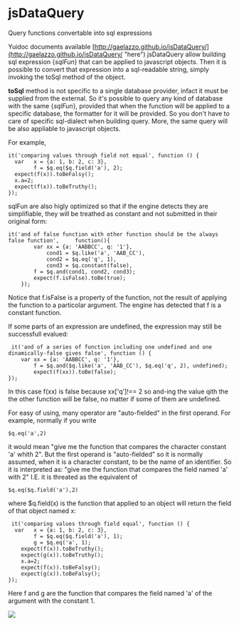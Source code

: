 # jsDataQuery
Query functions convertable into sql expressions

Yuidoc documents available [http://gaelazzo.github.io/jsDataQuery/](http://gaelazzo.github.io/jsDataQuery/ "here")
jsDataQuery allow building sql expression {*sqlFun*} that can be applied to javascript objects. Then it is possible to convert that expression into a sql-readable string, simply invoking the toSql method of the object.

**toSql** method is not specific to a single database provider, infact it must be supplied from the external.
So it's possible to query any kind of database with the same {*sqlFun*}, provided that when the function will be applied to a specific database, the formatter for it will be provided.
So you don't have to care of specific sql-dialect when building  query. More, the same query will be also appliable to javascript objects.

For example,

    it('comparing values through field not equal', function () {
      var 	x = {a: 1, b: 2, c: 3},
    		f = $q.eq($q.field('a'), 2);
      expect(f(x)).toBeFalsy();
      x.a=2;
      expect(f(x)).toBeTruthy();
    });
    

sqlFun are also higly optimized so that if the engine detects they are simplifiable, they will be treathed as constant and not submitted in their original form:

    it('and of false function with other function should be the always false function', 	function(){
      		var xx = {a: 'AABBCC', q: '1'},
    			cond1 = $q.like('a', 'AAB_CC'),
    			cond2 = $q.eq('q', 1),
    			cond3 = $q.constant(false),
    		f = $q.and(cond1, cond2, cond3);
      		expect(f.isFalse).toBe(true);
    	});
Notice that f.isFalse is a property of the function, not the result of applying the function to a particolar argument. The engine has detected that f is a constant function.    

If some parts of an expression are undefined, the expression may still be successfull evalued:

     it('and of a series of function including one undefined and one dinamically-false gives false', function () {
      	var xx = {a: 'AABBCC', q: '1'},
    		f = $q.and($q.like('a', 'AAB_CC'), $q.eq('q', 2), undefined);
      		expect(f(xx)).toBe(false);
    });

In this case f(xx) is false because xx['q']!== 2 so and-ing the value qith the the other function will be false, no matter if some of them are undefined.

For easy of using, many operator are "auto-fielded" in the first operand.
For example, normally if you write

`$q.eq('a',2)` 

it would mean "give me the function that compares the character constant 'a' whith 2".
But the first operand is "auto-fielded" so it is normally assumed, when it is a character constant, to be the name of an identifier. So it is interpreted as:
"give me the function that compares the field named 'a' with 2"
I.E. it is threated as the equivalent of

`$q.eq($q.field('a'),2)`

  
where $q.field(x) is the function that applied to an object will return the field of that object named x:

     it('comparing values through field equal', function () {
      var 	x = {a: 1, b: 2, c: 3},
    		f = $q.eq($q.field('a'), 1);
			g = $q.eq('a', 1);
      	expect(f(x)).toBeTruthy();
      	expect(g(x)).toBeTruthy();
      	x.a=2;
      	expect(f(x)).toBeFalsy();
      	expect(g(x)).toBeFalsy();
    });

Here f and g are the function that compares the field named 'a' of the argument with the constant 1.


![](https://travis-ci.org/gaelazzo/jsDataQuery.svg?branch=master)     
